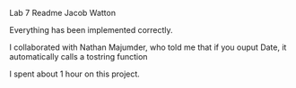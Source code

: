Lab 7 Readme Jacob Watton

Everything has been implemented correctly. 

I collaborated with Nathan Majumder, who told me that if you ouput Date, it automatically calls a tostring function

I spent about 1 hour on this project.
